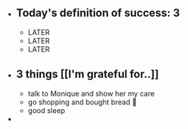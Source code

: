 - ## Today's definition of success: 3
	- LATER
	- LATER
	- LATER
- ## 3 things [[I'm grateful for..]]
	- talk to Monique and show her my care
	- go shopping and bought bread 🍞
	- good sleep
-
